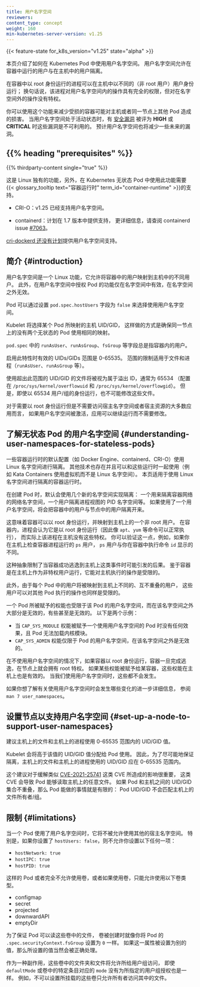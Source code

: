 ```yaml
---
title: 用户名字空间
reviewers:
content_type: concept
weight: 160
min-kubernetes-server-version: v1.25
---
```

<!-- 
title: User Namespaces
reviewers:
content_type: concept
weight: 160
min-kubernetes-server-version: v1.25 
-->

<!-- overview -->
{{< feature-state for_k8s_version="v1.25" state="alpha" >}}

<!-- 
This page explains how user namespaces are used in Kubernetes pods. A user
namespace allows to isolate the user running inside the container from the one
in the host. 
-->
本页介绍了如何在 Kubernetes Pod 中使用用户名字空间。
用户名字空间允许在容器中运行的用户与在主机中的用户隔离。

<!-- 
A process running as root in a container can run as a different (non-root) user
in the host; in other words, the process has full privileges for operations
inside the user namespace, but is unprivileged for operations outside the
namespace. 
-->
在容器中以 root 身份运行的进程可以在主机中以不同的（非 root 用户）用户身份运行；
换句话说，该进程对用户名字空间内的操作具有完全的权限，但对在名字空间外的操作没有特权。

<!-- 
You can use this feature to reduce the damage a compromised container can do to
the host or other pods in the same node. There are [several security
vulnerabilities][KEP-vulns] rated either **HIGH** or **CRITICAL** that were not
exploitable when user namespaces is active. It is expected user namespace will
mitigate some future vulnerabilities too. 
-->
你可以使用这个功能来减少受损的容器可能对主机或者同一节点上其他 Pod 造成的损害。
当用户名字空间处于活动状态时，有 [安全漏洞][KEP-vulns] 被评为 **HIGH** 或 **CRITICAL**
时这些漏洞是不可利用的。
预计用户名字空间也将减少一些未来的漏洞。

[KEP-vulns]: https://github.com/kubernetes/enhancements/tree/217d790720c5aef09b8bd4d6ca96284a0affe6c2/keps/sig-node/127-user-namespaces#motivation

<!-- body -->
## {{% heading "prerequisites" %}}

{{% thirdparty-content single="true" %}}
<!-- if adding another runtime in the future, omit the single setting -->

<!-- 
This is a Linux only feature. In addition, support is needed in the
{{< glossary_tooltip text="container runtime" term_id="container-runtime" >}}
to use this feature with Kubernetes stateless pods: 
-->
这是 Linux 独有的功能，另外，在 Kubernetes 无状态 Pod
中使用此功能需要{{< glossary_tooltip text="容器运行时" term_id="container-runtime" >}}的支持。

<!-- 
* CRI-O: v1.25 has support for user namespaces.

* containerd: support is planned for the 1.7 release. See containerd
  issue [#7063][containerd-userns-issue] for more details. 
-->
* CRI-O：v1.25 已经支持用户名字空间。

* containerd：计划在 1.7 版本中提供支持，
  更详细信息，请查阅 containerd issue [#7063][containerd-userns-issue]。

<!--
Support for this in [cri-dockerd is not planned][CRI-dockerd-issue] yet.

[CRI-dockerd-issue]: https://github.com/Mirantis/cri-dockerd/issues/74
[containerd-userns-issue]: https://github.com/containerd/containerd/issues/7063 
-->
[cri-dockerd 还没有计划][CRI-dockerd-issue]提供用户名字空间支持。

[CRI-dockerd-issue]: https://github.com/Mirantis/cri-dockerd/issues/74
[containerd-userns-issue]: https://github.com/containerd/containerd/issues/7063 

<!-- 
## Introduction 

User namespaces is a Linux feature that allows to map users in the container to
different users in the host. Furthermore, the capabilities granted to a pod in
a user namespace are valid only in the namespace and void outside of it. 
-->
## 简介   {#introduction}

用户名字空间是一个 Linux 功能，它允许将容器中的用户映射到主机中的不同用户。
此外，在用户名字空间中授权 Pod 的功能仅在名字空间中有效，在名字空间之外无效。

<!-- 
A pod can opt-in to use user nameapces by setting the `pod.spec.hostUsers` field
to `false`.

The kubelet will pick host UIDs/GIDs a pod is mapped to, and will do so in a way
to guarantee that no two stateless pods on the same node use the same mapping. 
-->
Pod 可以通过设置 `pod.spec.hostUsers` 字段为 `false`
来选择使用用户名字空间。

Kubelet 将选择某个 Pod 所映射的主机 UID/GID，
这样做的方式是确保同一节点上的没有两个无状态的 Pod 使用相同的映射。

<!-- 
The `runAsUser`, `runAsGroup`, `fsGroup`, etc. fields in the `pod.spec` always
refer to the user inside the container.

The valid UIDs/GIDs when this feature is enabled is the range 0-65535. This
applies to files and processes (`runAsUser`, `runAsGroup`, etc.). 
-->
`pod.spec` 中的 `runAsUser`、`runAsGroup`、`fsGroup` 等字段总是指容器内的用户。

启用此特性时有效的 UIDs/GIDs 范围是 0-65535。
范围的限制适用于文件和进程（`runAsUser`、`runAsGroup` 等）。

<!-- 
Files using a UID/GID outside this range will be seen as belonging to the
overflow ID, usually 65534 (configured in `/proc/sys/kernel/overflowuid` and
`/proc/sys/kernel/overflowgid`). However, it is not possible to modify those
files, even by running as the 65534 user/group. 
-->
使用超出此范围的 UID/GID 的文件将被视为属于溢出 ID，通常为 65534
（配置在 `/proc/sys/kernel/overflowuid` 和 `/proc/sys/kernel/overflowgid`）。
但是，即使以 65534 用户/组的身份运行，也不可能修改这些文件。

<!-- 
Most applications that need to run as root but don't access other host
namespaces or resources, should continue to run fine without any changes needed
if user namespaces is activated. 
-->
对于需要以 root 身份运行但是不需要访问宿主名字空间或者宿主资源的大多数应用而言，
如果用户名字空间被激活，应用可以继续运行而不需要修改。

<!-- 
## Understanding user namespaces for stateless pods

Several container runtimes with their default configuration (like Docker Engine,
containerd, CRI-O) use Linux namespaces for isolation. Other technologies exist
and can be used with those runtimes too (e.g. Kata Containers uses VMs instead of
Linux namespaces). This page is applicable for container runtimes using Linux
namespaces for isolation. 
-->
## 了解无状态 Pod 的用户名字空间   {#understanding-user-namespaces-for-stateless-pods}

一些容器运行时的默认配置（如 Docker Engine、containerd、CRI-O）使用 Linux 名字空间进行隔离。
其他技术也存在并且可以和这些运行时一起使用（例如 Kata Containers 使用虚拟机而不是 Linux 名字空间）。
本页适用于使用 Linux 名字空间进行隔离的容器运行时。

<!-- 
When creating a pod, by default, several new namespaces are used for isolation:
a network namespace to isolate the network of the container, a PID namespace to
isolate the view of processes, etc. If a user namespace is used, this will
isolate the users in the container from the users in the node. 
-->
在创建 Pod 时，默认会使用几个新的名字空间实现隔离：
一个用来隔离容器网络的网络名字空间，一个用户隔离进程视图的 PID 名字空间等。
如果使用了一个用户名字空间，将会把容器中的用户与节点中的用户隔离开来。

<!-- 
This means containers can run as root and be mapped to a non-root user on the
host. Inside the container the process will think it is running as root (and
therefore tools like `apt`, `yum`, etc. work fine), while in reality the process
doesn't have privileges on the host. You can verify this, for example, if you
check the user the container process is running `ps` from the host. The user
`ps` shows is not the same as the user you see if you execute inside the
container the command `id`. 
-->
这意味着容器可以以 root 身份运行，并映射到主机上的一个非 root 用户。
在容器内，进程会认为它是以 root 身份运行（因此像 `apt`、`yum` 等命令可以正常执行），
而实际上该进程在主机没有这些特权。
你可以验证这一点，例如，如果你在主机上检查容器进程运行的 `ps` 用户，
`ps` 用户与你在容器中执行命令 `id` 显示的不同。

<!-- 
This abstraction limits what can happen, for example, if the container manages
to escape to the host. Given that the container is running as a non-privileged
user on the host, it is limited what it can do to the host. 
-->
这种抽象限制了当容器成功逃逸到主机上这类事件时可能引发的后果。
鉴于容器是在主机上作为非特权用户运行，它能对主机执行的操作是受限的。

<!-- 
Furthermore, as users on each pod will be mapped to different non-overlapping
users in the host, it is limited what they can do to other pods too. 
-->
此外，由于每个 Pod 中的用户将被映射到主机上不同的、互不重叠的用户，
这些用户可以对其他 Pod 执行的操作也同样是受限的。

<!-- 
Capabilities granted to a pod are also limited to the pod user namespace and
mostly invalid out of it, some are even completely void. Here are two examples:
- `CAP_SYS_MODULE` does not have any effect if granted to a pod using user
namespaces, the pod isn't able to load kernel modules.
- `CAP_SYS_ADMIN` is limited to the pod's user namespace and invalid outside
of it. 
-->
一个 Pod 所被赋予的权能也受限于该 Pod 的用户名字空间，而在该名字空间之外大部分是无效的，有些甚至是无效的。
以下是两个示例：
- 当 `CAP_SYS_MODULE` 权能被赋予一个使用用户名字空间的 Pod 时没有任何效果，且 Pod 无法加载内核模块。
- `CAP_SYS_ADMIN` 权能仅限于 Pod 的用户名字空间，在该名字空间之外是无效的。

<!-- 
Without using a user namespace a container running as root, in the case of a
container breakout, has root privileges on the node. And if some capability were
granted to the container, the capabilities are valid on the host too. None of
this is true when we use user namespaces. 
-->
在不使用用户名字空间的情况下，如果容器以 root 身份运行，容器一旦完成逃逸，在节点上就会拥有 root 特权。
如果某些权能被赋予给某容器，这些权能在主机上也是有效的。
当我们使用用户名字空间时，这些都不会发生。

<!-- 
If you want to know more details about what changes when user namespaces are in
use, see `man 7 user_namespaces`. 
-->
如果你想了解有关使用用户名字空间时会发生哪些变化的进一步详细信息，
参阅 `man 7 user_namespaces`。

<!-- 
## Set up a node to support user namespaces

It is recommended that the host's files and host's processes use UIDs/GIDs in
the range of 0-65535. 
-->
## 设置节点以支持用户名字空间   {#set-up-a-node-to-support-user-namespaces}

建议主机上的文件和主机上的进程使用 0-65535 范围内的 UID/GID 值。

<!-- 
The kubelet will assign UIDs/GIDs higher than that to pods. Therefore, to
guarantee as much isolation as possible, the UIDs/GIDs used by the host's files
and host's processes should be in the range 0-65535. 
-->
Kubelet 会将高于该值的 UID/GID 值分配给 Pod 使用。
因此，为了尽可能地保证隔离，主机上的文件和主机上的进程使用的 UID/GID 应在 0-65535 范围内。

<!-- 
Note that this recommendation is important to mitigate the impact of CVEs like
[CVE-2021-25741][CVE-2021-25741], where a pod can potentially read arbitrary
files in the hosts. If the UIDs/GIDs of the pod and the host don't overlap, it
is limited what a pod would be able to do: the pod UID/GID won't match the
host's file owner/group. 
-->
这个建议对于缓解类似 [CVE-2021-25741][CVE-2021-25741] 这类 CVE 所造成的影响很重要，
这类 CVE 会导致 Pod 能够读取主机上的任意文件。
如果 Pod 和主机之间的 UID/GID 集合不重叠，那么 Pod 能做的事情就是有限的：
Pod UID/GID 不会匹配主机上的文件所有者/组。

[CVE-2021-25741]: https://github.com/kubernetes/kubernetes/issues/104980

<!-- 
## Limitations

When using a user namespace for the pod, it is disallowed to use other host
namespaces. In particular, if you set `hostUsers: false` then you are not
allowed to set any of: 

 * `hostNetwork: true`
 * `hostIPC: true`
 * `hostPID: true`
-->
## 限制   {#limitations}

当一个 Pod 使用了用户名字空间时，它将不被允许使用其他的宿主名字空间。
特别是，如果你设置了 `hostUsers: false`，则不允许你设置以下任何一项：

* `hostNetwork: true`
* `hostIPC: true`
* `hostPID: true`

<!-- 
The pod is allowed to use no volumes at all or, if using volumes, only these
volume types are allowed:

 * configmap
 * secret
 * projected
 * downwardAPI
 * emptyDir 
 -->
这样的 Pod 或者完全不允许使用卷，或者如果使用卷，只能允许使用以下卷类型。

* configmap
* secret
* projected
* downwardAPI
* emptyDir

<!-- 
To guarantee that the pod can read the files of such volumes, volumes are
created as if you specified `.spec.securityContext.fsGroup` as `0` for the Pod.
If it is specified to a different value, this other value will of course be
honored instead. 
-->
为了保证 Pod 可以读这些卷中的文件，
卷被创建时就像你将 Pod 的 `.spec.securityContext.fsGroup` 设置为 `0` 一样。
如果这一属性被设置为别的值，那么所设置的值当然会被正确处理。

<!-- 
As a by-product of this, folders and files for these volumes will have
permissions for the group, even if `defaultMode` or `mode` to specific items of
the volumes were specified without permissions to groups. For example, it is not
possible to mount these volumes in a way that its files have permissions only
for the owner. 
-->
作为一种副作用，这些卷中的文件夹和文件将允许所给用户组访问，
即使 `defaultMode` 或卷中的特定条目对应的 `mode` 没有为所指定的用户组授权也是一样。
例如，不可以设置所挂载的这些卷只允许所有者访问其中的文件。
